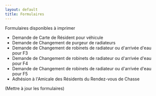 ```yaml
---
layout: default
title: Formulaires
---
```


Formulaires disponibles à imprimer

- Demande de Carte de Résident pour véhicule
- Demande de Changement de purgeur de radiateurs
- Demande de Changement de robinets de radiateur ou d'arrivée d'eau pour F3
- Demande de Changement de robinets de radiateur ou d'arrivée d'eau pour F4
- Demande de Changement de robinets de radiateur ou d'arrivée d'eau pour F5
- Adhésion à l'Amicale des Résidents du Rendez-vous de Chasse

(Mettre à jour les formulaires)
